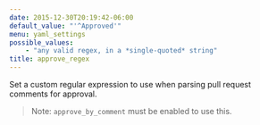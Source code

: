 ```yaml
---
date: 2015-12-30T20:19:42-06:00
default_value: "'^Approved'"
menu: yaml_settings
possible_values:
    - "any valid regex, in a *single-quoted* string"
title: approve_regex
---
```


Set a custom regular expression to use when parsing pull request comments for approval.

> Note: `approve_by_comment` must be enabled to use this.
